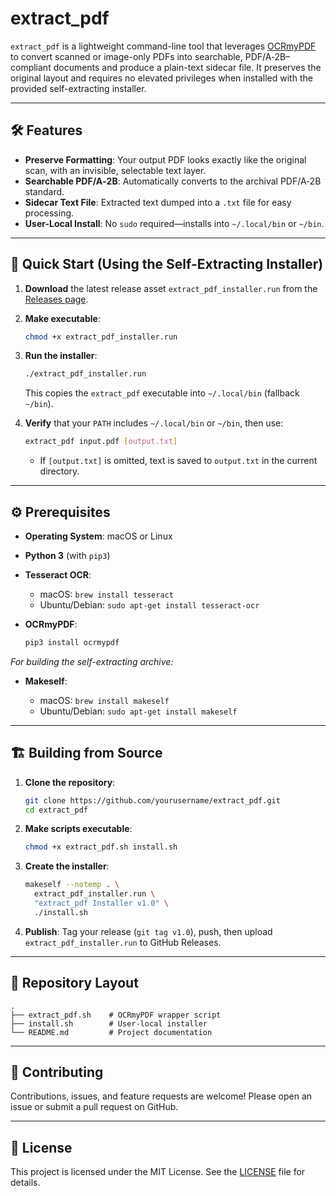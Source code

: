 # extract\_pdf

`extract_pdf` is a lightweight command-line tool that leverages [OCRmyPDF](https://github.com/ocrmypdf/ocrmypdf) to convert scanned or image-only PDFs into searchable, PDF/A‑2B–compliant documents and produce a plain-text sidecar file. It preserves the original layout and requires no elevated privileges when installed with the provided self-extracting installer.

---

## 🛠️ Features

* **Preserve Formatting**: Your output PDF looks exactly like the original scan, with an invisible, selectable text layer.
* **Searchable PDF/A‑2B**: Automatically converts to the archival PDF/A‑2B standard.
* **Sidecar Text File**: Extracted text dumped into a `.txt` file for easy processing.
* **User-Local Install**: No `sudo` required—installs into `~/.local/bin` or `~/bin`.

---

## 🚀 Quick Start (Using the Self-Extracting Installer)

1. **Download** the latest release asset `extract_pdf_installer.run` from the [Releases page](https://github.com/yourusername/extract_pdf/releases).
2. **Make executable**:

   ```bash
   chmod +x extract_pdf_installer.run
   ```
3. **Run the installer**:

   ```bash
   ./extract_pdf_installer.run
   ```

   This copies the `extract_pdf` executable into `~/.local/bin` (fallback `~/bin`).
4. **Verify** that your `PATH` includes `~/.local/bin` or `~/bin`, then use:

   ```bash
   extract_pdf input.pdf [output.txt]
   ```

   * If `[output.txt]` is omitted, text is saved to `output.txt` in the current directory.

---

## ⚙️ Prerequisites

* **Operating System**: macOS or Linux
* **Python 3** (with `pip3`)
* **Tesseract OCR**:

  * macOS: `brew install tesseract`
  * Ubuntu/Debian: `sudo apt-get install tesseract-ocr`
* **OCRmyPDF**:

  ```bash
  pip3 install ocrmypdf
  ```

*For building the self-extracting archive:*

* **Makeself**:

  * macOS: `brew install makeself`
  * Ubuntu/Debian: `sudo apt-get install makeself`

---

## 🏗️ Building from Source

1. **Clone the repository**:

   ```bash
   git clone https://github.com/yourusername/extract_pdf.git
   cd extract_pdf
   ```
2. **Make scripts executable**:

   ```bash
   chmod +x extract_pdf.sh install.sh
   ```
3. **Create the installer**:

   ```bash
   makeself --notemp . \
     extract_pdf_installer.run \
     "extract_pdf Installer v1.0" \
     ./install.sh
   ```
4. **Publish**: Tag your release (`git tag v1.0`), push, then upload `extract_pdf_installer.run` to GitHub Releases.

---

## 📁 Repository Layout

```plaintext
.
├── extract_pdf.sh    # OCRmyPDF wrapper script
├── install.sh        # User-local installer
└── README.md         # Project documentation
```

---

## 🤝 Contributing

Contributions, issues, and feature requests are welcome! Please open an issue or submit a pull request on GitHub.

---

## 📄 License

This project is licensed under the MIT License. See the [LICENSE](LICENSE) file for details.

